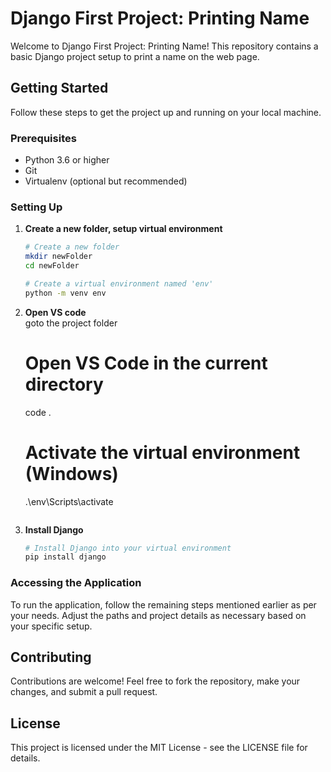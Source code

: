 # Django First Project: Printing Name

Welcome to Django First Project: Printing Name! This repository contains a basic Django project setup to print a name on the web page.

## Getting Started

Follow these steps to get the project up and running on your local machine.

### Prerequisites

- Python 3.6 or higher
- Git
- Virtualenv (optional but recommended)

### Setting Up

1. **Create a new folder, setup virtual environment**

    ```bash
    # Create a new folder
    mkdir newFolder
    cd newFolder

    # Create a virtual environment named 'env'
    python -m venv env
    ```

2. **Open VS code**  
   goto the project folder
    # Open VS Code in the current directory
    code .
    # Activate the virtual environment (Windows)
    .\env\Scripts\activate

    ```

2. **Install Django**

    ```bash
    # Install Django into your virtual environment
    pip install django
    ```

### Accessing the Application

To run the application, follow the remaining steps mentioned earlier as per your needs. Adjust the paths and project details as necessary based on your specific setup.

## Contributing

Contributions are welcome! Feel free to fork the repository, make your changes, and submit a pull request.

## License

This project is licensed under the MIT License - see the LICENSE file for details.

